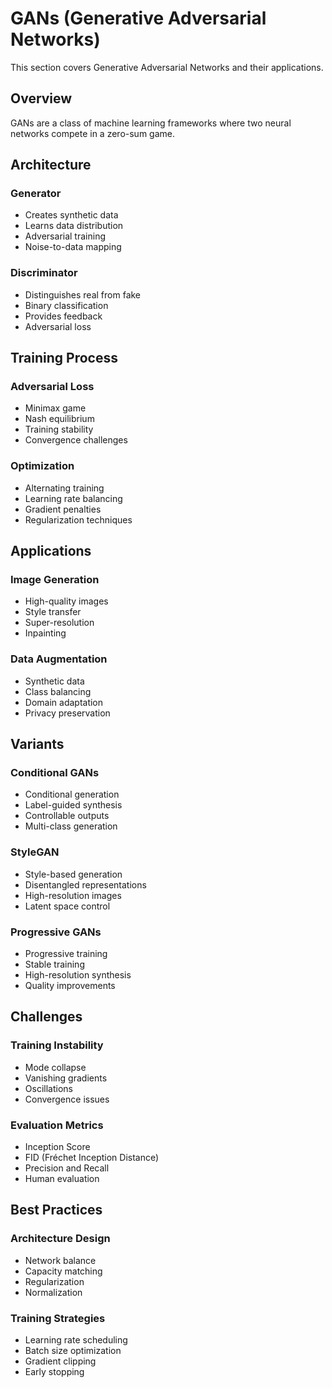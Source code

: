 # GANs (Generative Adversarial Networks)

This section covers Generative Adversarial Networks and their applications.

## Overview

GANs are a class of machine learning frameworks where two neural networks compete in a zero-sum game.

## Architecture

### Generator
- Creates synthetic data
- Learns data distribution
- Adversarial training
- Noise-to-data mapping

### Discriminator
- Distinguishes real from fake
- Binary classification
- Provides feedback
- Adversarial loss

## Training Process

### Adversarial Loss
- Minimax game
- Nash equilibrium
- Training stability
- Convergence challenges

### Optimization
- Alternating training
- Learning rate balancing
- Gradient penalties
- Regularization techniques

## Applications

### Image Generation
- High-quality images
- Style transfer
- Super-resolution
- Inpainting

### Data Augmentation
- Synthetic data
- Class balancing
- Domain adaptation
- Privacy preservation

## Variants

### Conditional GANs
- Conditional generation
- Label-guided synthesis
- Controllable outputs
- Multi-class generation

### StyleGAN
- Style-based generation
- Disentangled representations
- High-resolution images
- Latent space control

### Progressive GANs
- Progressive training
- Stable training
- High-resolution synthesis
- Quality improvements

## Challenges

### Training Instability
- Mode collapse
- Vanishing gradients
- Oscillations
- Convergence issues

### Evaluation Metrics
- Inception Score
- FID (Fréchet Inception Distance)
- Precision and Recall
- Human evaluation

## Best Practices

### Architecture Design
- Network balance
- Capacity matching
- Regularization
- Normalization

### Training Strategies
- Learning rate scheduling
- Batch size optimization
- Gradient clipping
- Early stopping
